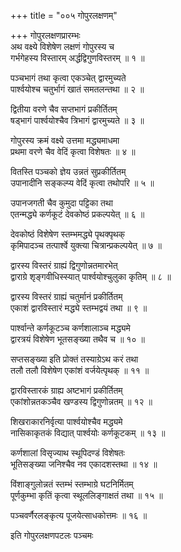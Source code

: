 +++
title = "००५ गोपुरलक्षणम्"

+++
गोपुरलक्षणप्रारम्भः  
अथ वक्ष्ये विशेषेण लक्षणं गोपुरस्य च  
गर्भगेहस्य विस्तारम् अर्द्धद्विगुणविस्तरम् ॥ १ ॥


पञ्चभागं तथा कृत्वा एकञ्चेत् द्वारमुच्यते  
पार्श्वयोश्च चतुर्भागं खातं समतलन्तथा ॥ २ ॥


द्वितीया वरणे चैव सप्तभागं प्रकीर्तितम्  
षड्भागं पार्श्वयोश्चैव त्रिभागं द्वारमुच्यते ॥ ३ ॥


गोपुरस्य क्रमं वक्ष्ये उत्तमा मद्ध्यमाधमा  
प्रथमा वरणे चैव वेदिं कृत्वा विशेषतः ॥ ४ ॥


वितस्ति पञ्चको ज्ञेय उन्नतं सुप्रकीर्तितम्  
उपानादीनि सङ्कल्प्य वेदिं कृत्वा तथोपरि ॥ ५ ॥



उपानजगती चैव कुमुदा पट्टिका तथा  
एतन्मद्ध्ये कर्णकूटं देवकोष्ठं प्रकल्पयेत् ॥ ६ ॥


देवकोष्ठं विशेषेण स्तम्भमद्ध्ये पृथक्पृथक्  
कृमिपादञ्च तत्पार्श्वे युक्त्या चित्रान्प्रकल्पयेत् ॥ ७ ॥


द्वारस्य विस्तरं ग्राह्यं द्विगुणोन्नतमारभेत्  
द्वाराग्रे शृङ्गवीधिस्स्यात् पार्श्वयोश्चुलुका कृतिम् ॥ ८ ॥


द्वारस्य विस्तरं ग्राह्यं चतुर्मानं प्रकीर्तितम्  
एकाशं द्वारविस्तारं मद्ध्ये स्तम्भद्वयं तथा ॥ ९ ॥


पार्श्वान्ते कर्णकूटञ्च कर्णशालाञ्च मद्ध्यमे  
द्वारत्रयं विशेषेण भूतसङ्ख्या तथैव च ॥ १० ॥


सप्तसङ्ख्या इति प्रोक्तं तस्याग्रेऽथ करं तथा  
तलौ तलौ विशेषेण एकांशं वर्जयेत्पृथक् ॥ ११ ॥


द्वारविस्तारकं ग्राह्य अष्टभागं प्रकीर्तितम्  
एकांशोन्नतकञ्चैव खण्डस्य द्विगुणोन्नतम् ॥ १२ ॥


शिखराकारनिर्वृत्या पार्श्वयोश्चैव मद्ध्यमे  
नासिकाकृतकं विद्यात् पार्श्वयोः कर्णकूटकम् ॥ १३ ॥


कर्णशालां विसृज्याथ स्थूपिदण्डं विशेषतः  
भूतिसङ्ख्या जनिश्चैव नव एकादशस्तथा ॥ १४ ॥


विंशाङ्गुलोन्नतं स्तम्भं स्तम्भाग्रे घटनिर्मितम्  
पूर्णकुम्भा कृतिं कृत्वा स्थूललिङ्गाक्षतं तथा ॥ १५ ॥


पञ्चवर्णैरलङ्कृत्य पूजयेत्साधकोत्तमः ॥ १६ ॥


इति गोपुरलक्षणपटलः पञ्चमः  

